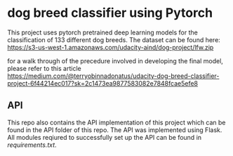 # dog breed classifier using Pytorch

This project uses pytorch pretrained deep learning models for the classification of 133 different dog breeds. The dataset can be found here: https://s3-us-west-1.amazonaws.com/udacity-aind/dog-project/lfw.zip

for a walk through of the precedure involved in developing the final model, please refer to this article https://medium.com/@terryobinnadonatus/udacity-dog-breed-classifier-project-6f44214ec017?sk=2c1473ea9877583082e7848fcae5efe8

## API
This repo also contains the API implementation of this project which can be found in the API folder of this repo. The API was implemented using Flask. All modules reqiured to successfully set up the API can be found in <i>requirements.txt</i>.


